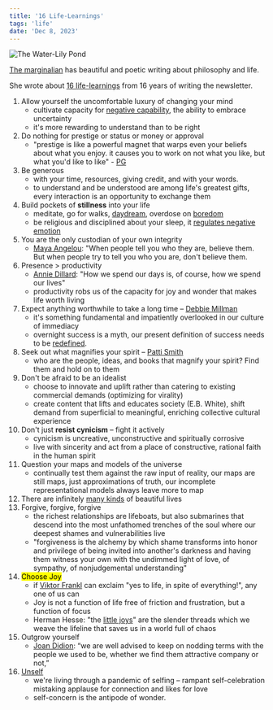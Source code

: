 ```yaml
---
title: '16 Life-Learnings'
tags: 'life'
date: 'Dec 8, 2023'
---
```


![The Water-Lily Pond](/images/bridge.jpg)

[The marginalian](https://www.themarginalian.org/) has beautiful and poetic writing about philosophy and life.

She wrote about [16 life-learnings](https://www.themarginalian.org/2022/10/23/16-learnings/) from 16 years of writing the newsletter.

1. Allow yourself the uncomfortable luxury of changing your mind
   - cultivate capacity for [negative capability](https://www.themarginalian.org/2012/11/01/john-keats-on-negative-capability/), the ability to embrace uncertainty
   - it's more rewarding to understand than to be right
2. Do nothing for prestige or status or money or approval
   - "prestige is like a powerful magnet that warps even your beliefs about what you enjoy. it causes you to work on not what you like, but what you'd like to like" - [PG](https://www.themarginalian.org/2012/02/27/purpose-work-love/)
3. Be generous
   - with your time, resources, giving credit, and with your words.
   - to understand and be understood are among life's greatest gifts, every interaction is an opportunity to exchange them
4. Build pockets of **stillness** into your life
   - meditate, go for walks, [daydream](https://www.themarginalian.org/2013/10/09/mind-wandering-and-creativity/), overdose on [boredom](https://www.themarginalian.org/2012/10/26/susan-sontag-on-boredom/)
   - be religious and disciplined about your sleep, it [regulates negative emotion](https://www.themarginalian.org/2012/08/13/the-twenty-four-hour-mind-rosalind-cartwright/)
5. You are the only custodian of your own integrity
   - [Maya Angelou](https://www.themarginalian.org/tag/maya-angelou/): "When people tell you who they are, believe them. But when people try to tell you who you are, don't believe them.
6. Presence > productivity
   - [Annie Dillard](https://www.themarginalian.org/2013/06/07/annie-dillard-the-writing-life-1/): "How we spend our days is, of course, how we spend our lives"
   - productivity robs us of the capacity for joy and wonder that makes life worth living
7. Expect anything worthwhile to take a long time – [Debbie Millman](https://www.themarginalian.org/tag/debbie-millman/)
   - it's something fundamental and impatiently overlooked in our culture of immediacy
   - overnight success is a myth, our present definition of success needs to be [redefined](https://www.themarginalian.org/2012/07/12/thoreau-on-success/).
8. Seek out what magnifies your spirit – [Patti Smith](https://www.themarginalian.org/2015/10/19/patti-smith-m-train-loss-time/)
   - who are the people, ideas, and books that magnify your spirit? Find them and hold on to them
9. Don't be afraid to be an idealist
   - choose to innovate and uplift rather than catering to existing commercial demands (optimizing for virality)
   - create content that lifts and educates society (E.B. White), shift demand from superficial to meaningful, enriching collective cultural experience
10. Don't just **resist cynicism** – fight it actively
    - cynicism is uncreative, unconstructive and spiritually corrosive
    - live with sincerity and act from a place of constructive, rational faith in the human spirit
11. Question your maps and models of the universe
    - continually test them against the raw input of reality, our maps are still maps, just approximations of truth, our incomplete representational models always leave more to map
12. There are infinitely [many kinds](https://www.themarginalian.org/2018/11/01/figuring/) of beautiful lives
13. Forgive, forgive, forgive
    - the richest relationships are lifeboats, but also submarines that descend into the most unfathomed trenches of the soul where our deepest shames and vulnerabilities live
    - "forgiveness is the alchemy by which shame transforms into honor and privilege of being invited into another's darkness and having them witness your own with the undimmed light of love, of sympathy, of nonjudgemental understanding"
14. <mark>Choose Joy</mark>
    - if [Viktor Frankl](https://www.themarginalian.org/2020/05/17/yes-to-life-in-spite-of-everything-viktor-frankl/) can exclaim "yes to life, in spite of everything!", any one of us can
    - Joy is not a function of life free of friction and frustration, but a function of focus
    - Herman Hesse: "the [little joys](https://www.themarginalian.org/2017/03/06/hermann-hesse-little-joys-my-belief/)" are the slender threads which we weave the lifeline that saves us in a world full of chaos
15. Outgrow yourself
    - [Joan Didion](https://www.themarginalian.org/2012/11/19/joan-didion-on-keeping-a-notebook/): “we are well advised to keep on nodding terms with the people we used to be, whether we find them attractive company or not,”
16. [Unself](https://www.themarginalian.org/2022/09/10/unselfing-social/)
    - we're living through a pandemic of selfing – rampant self-celebration mistaking applause for connection and likes for love
    - self-concern is the antipode of wonder.
